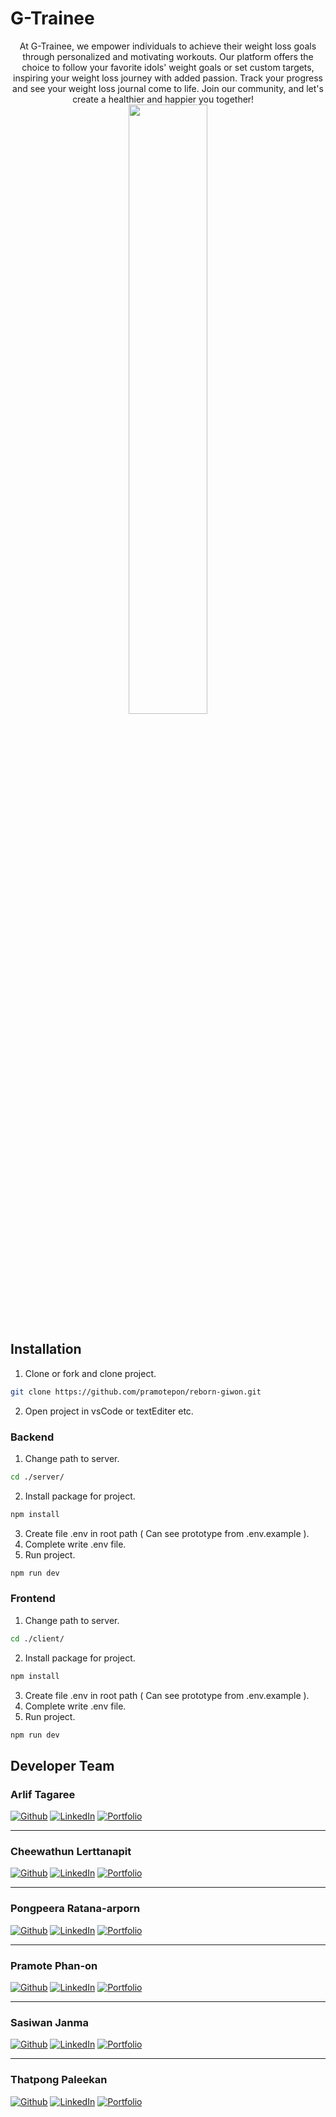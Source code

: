 # G-Trainee 

<p align="center" width="100%">
At G-Trainee, we empower individuals to achieve their weight loss goals through personalized and motivating workouts. 
Our platform offers the choice to follow your favorite idols' weight goals or set custom targets, inspiring your weight loss journey with added passion. 
Track your progress and see your weight loss journal come to life. Join our community, and let's create a healthier and happier you together! 
  &nbsp;&nbsp;&nbsp;
  <img style="width: 50%;" src="https://upload.wikimedia.org/wikipedia/commons/thumb/9/94/MERN-logo.png/640px-MERN-logo.png" />
  
</p>

## Installation
1. Clone or fork and clone project.
```bash
git clone https://github.com/pramotepon/reborn-giwon.git
```
2. Open project in vsCode or textEditer etc.

### Backend
1. Change path to server.
```bash
cd ./server/
```
2. Install package for project.
```bash
npm install
```
3. Create file .env in root path ( Can see prototype from .env.example ).
4. Complete write .env file.
5. Run project.
```bash
npm run dev
```
### Frontend
1. Change path to server.
```bash
cd ./client/
```
2. Install package for project.
```bash
npm install
```
3. Create file .env in root path ( Can see prototype from .env.example ).
4. Complete write .env file.
5. Run project.
```bash
npm run dev
```

## Developer Team

### Arlif Tagaree


[![Github](https://img.shields.io/badge/github-%23121011.svg?style=for-the-badge&logo=github&logoColor=white)](https://github.com/ArlifTagaree) 
[![LinkedIn](https://img.shields.io/badge/LinkedIn-0077B5?style=for-the-badge&logo=linkedin&logoColor=white)](https://www.linkedin.com/in/arlif-tagaree/) 
[![Portfolio](https://img.shields.io/badge/website-d5d5d5?style=for-the-badge&logo=About.me&logoColor=orange)](https://portfolio-arliftagaree.vercel.app/)


---
### Cheewathun Lerttanapit 


[![Github](https://img.shields.io/badge/github-%23121011.svg?style=for-the-badge&logo=github&logoColor=white)](https://github.com/doctoey) 
[![LinkedIn](https://img.shields.io/badge/LinkedIn-0077B5?style=for-the-badge&logo=linkedin&logoColor=white)](https://www.linkedin.com/in/cheewathun/) 
[![Portfolio](https://img.shields.io/badge/website-d5d5d5?style=for-the-badge&logo=About.me&logoColor=orange)](https://cheewathun.vercel.app/)


---
### Pongpeera Ratana-arporn


[![Github](https://img.shields.io/badge/github-%23121011.svg?style=for-the-badge&logo=github&logoColor=white)](https://github.com/ppongpeera) 
[![LinkedIn](https://img.shields.io/badge/LinkedIn-0077B5?style=for-the-badge&logo=linkedin&logoColor=white)](https://www.linkedin.com/in/pongpeera/) 
[![Portfolio](https://img.shields.io/badge/website-d5d5d5?style=for-the-badge&logo=About.me&logoColor=orange)](https://portfolio-pongpeera.vercel.app/)

---
### Pramote Phan-on


[![Github](https://img.shields.io/badge/github-%23121011.svg?style=for-the-badge&logo=github&logoColor=white)](https://github.com/pramotepon) 
[![LinkedIn](https://img.shields.io/badge/LinkedIn-0077B5?style=for-the-badge&logo=linkedin&logoColor=white)](https://www.linkedin.com/in/pramotephanon/) 
[![Portfolio](https://img.shields.io/badge/website-d5d5d5?style=for-the-badge&logo=About.me&logoColor=orange)](https://pramote-dev.vercel.app/)

---
### Sasiwan Janma


[![Github](https://img.shields.io/badge/github-%23121011.svg?style=for-the-badge&logo=github&logoColor=white)](https://github.com/SasiwanJ) 
[![LinkedIn](https://img.shields.io/badge/LinkedIn-0077B5?style=for-the-badge&logo=linkedin&logoColor=white)](https://www.linkedin.com/in/sasiwan-janma/) 
[![Portfolio](https://img.shields.io/badge/website-d5d5d5?style=for-the-badge&logo=About.me&logoColor=orange)](https://pangportfolio.vercel.app/)

---
### Thatpong Paleekan


[![Github](https://img.shields.io/badge/github-%23121011.svg?style=for-the-badge&logo=github&logoColor=white)](https://github.com/BoomNooB) 
[![LinkedIn](https://img.shields.io/badge/LinkedIn-0077B5?style=for-the-badge&logo=linkedin&logoColor=white)](https://www.linkedin.com/in/thatpong) 
[![Portfolio](https://img.shields.io/badge/website-d5d5d5?style=for-the-badge&logo=About.me&logoColor=orange)](https://thatpong.com/)
